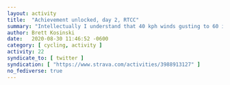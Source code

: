```yaml
---
layout: activity
title:  "Achievement unlocked, day 2, RTCC"
summary: "Intellectually I understand that 40 kph winds gusting to 60 is pretty windy. The reality of it is something else entirely. Hell of a day to do my first 100k..."
author: Brett Kosinski
date:   2020-08-30 11:46:52 -0600
category: [ cycling, activity ]
activity: 22
syndicate_to: [ twitter ]
syndication: [ "https://www.strava.com/activities/3988913127" ]
no_fediverse: true
---
```


